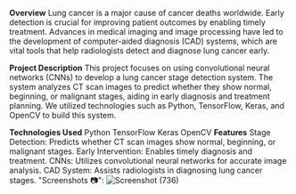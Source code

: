 **Overview**
Lung cancer is a major cause of cancer deaths worldwide. Early detection is crucial for improving patient outcomes by enabling timely treatment. Advances in medical imaging and image processing have led to the development of computer-aided diagnosis (CAD) systems, which are vital tools that help radiologists detect and diagnose lung cancer early.

**Project Description**
This project focuses on using convolutional neural networks (CNNs) to develop a lung cancer stage detection system. The system analyzes CT scan images to predict whether they show normal, beginning, or malignant stages, aiding in early diagnosis and treatment planning. We utilized technologies such as Python, TensorFlow, Keras, and OpenCV to build this system.

**Technologies Used**
Python
TensorFlow
Keras
OpenCV
**Features**
Stage Detection: Predicts whether CT scan images show normal, beginning, or malignant stages.
Early Intervention: Enables timely diagnosis and treatment.
CNNs: Utilizes convolutional neural networks for accurate image analysis.
CAD System: Assists radiologists in diagnosing lung cancer stages.
"Screenshots 📷":
![Screenshot (736)](https://github.com/user-attachments/assets/0460db99-39e1-480c-b305-bd9a60f182c2)

